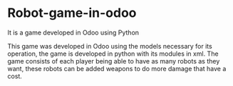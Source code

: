 # Robot-game-in-odoo
It is a game developed in Odoo using Python

This game was developed in Odoo using the models necessary for its operation, the game is developed in python with its modules in xml.
The game consists of each player being able to have as many robots as they want, these robots can be added weapons to do more damage that have a cost.

